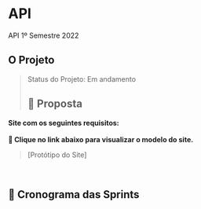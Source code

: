 # API
API 1º Semestre 2022
## O Projeto
> Status do Projeto: Em andamento
> <br>
> ## :dart: Proposta

**Site  com os seguintes requisitos:**<br><br>
**:link: Clique no link abaixo para visualizar o modelo do site.**  
> [Protótipo do Site]
<br>

## :calendar: Cronograma das Sprints
